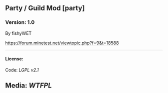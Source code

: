 ## Party / Guild Mod [party]
### Version: 1.0
By fishyWET

https://forum.minetest.net/viewtopic.php?f=9&t=18588


-----------------------------------------------------------------------------------------------
#### License:

Code: *LGPL v2.1*

Media: *WTFPL*
-----------------------------------------------------------------------------------------------

